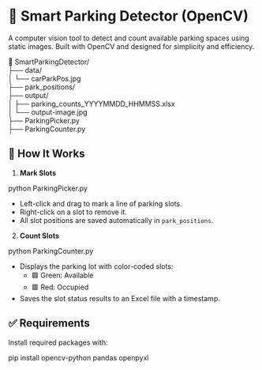 # 🚗 Smart Parking Detector (OpenCV)

A computer vision tool to detect and count available parking spaces using static images. Built with OpenCV and designed for simplicity and efficiency.

📁 SmartParkingDetector/                                                                                                                                                  
├──  data/                                                                                                                                                                                                                                                                                                          
│       └──  carParkPos.jpg                                                                                                                  
├──  park_positions/                                                                                                                                                                                                                       
├──  output/                                                                                                                    
│       ├──  parking_counts_YYYYMMDD_HHMMSS.xlsx                                                                                                            
│       └──  output-image.jpg                                                                                                                        
├──  ParkingPicker.py                                                                                                                   
├──  ParkingCounter.py          


## 🔧 How It Works

1. **Mark Slots**

python ParkingPicker.py 

- Left-click and drag to mark a line of parking slots.
- Right-click on a slot to remove it.
- All slot positions are saved automatically in `park_positions`.

2. **Count Slots**

python ParkingCounter.py

- Displays the parking lot with color-coded slots:
  - 🟩 Green: Available
  - 🟥 Red: Occupied
- Saves the slot status results to an Excel file with a timestamp.


## ✅ Requirements

Install required packages with:

pip install opencv-python pandas openpyxl
